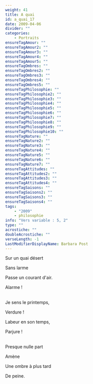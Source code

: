 ```yaml
---
weight: 41
title: A quai
id: a_quai_17
date: 2009-04-06
divider: ""
categories:
    - Portraits
ensureTagAmour: ""
ensureTagAmour2: ""
ensureTagAmour3: ""
ensureTagAmour4: ""
ensureTagAmour5: ""
ensureTagOmbres: ""
ensureTagOmbres2: ""
ensureTagOmbres3: ""
ensureTagOmbres4: ""
ensureTagOmbres5: ""
ensureTagPhilosophie: ""
ensureTagPhilosophie2: ""
ensureTagPhilosophie3: ""
ensureTagPhilosophie4: ""
ensureTagPhilosophie5: ""
ensureTagPhilosophie6: ""
ensureTagPhilosophie7: ""
ensureTagPhilosophie8: ""
ensureTagPhilosophie9: ""
ensureTagPhilosophie10: ""
ensureTagNature: ""
ensureTagNature2: ""
ensureTagNature3: ""
ensureTagNature4: ""
ensureTagNature5: ""
ensureTagNature6: ""
ensureTagNature7: ""
ensureTagAttitudes: ""
ensureTagAttitudes2: ""
ensureTagAttitudes3: ""
ensureTagAttitudes4: ""
ensureTagSaisons: ""
ensureTagSaisons2: ""
ensureTagSaisons3: ""
ensureTagSaisons4: ""
tags:
    - "2009"
    - philosophie
info: "Vers variable : 5, 2"
type: ""
acrostiche: ""
doubleAcrostiche: ""
verseLength: -1
LastModifierDisplayName: Barbara Post
---
```

Sur un quai désert

Sans larme

Passe un courant d'air.

Alarme !

 \
Je sens le printemps,

Verdure !

Labeur en son temps,

Parjure !

 \
Presque nulle part

Amène

Une ombre à plus tard

De peine.
